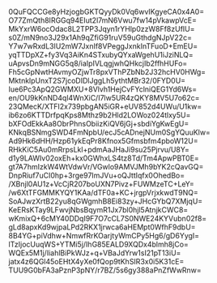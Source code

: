0QuFQCCGe8yHzjogbGKTQyyDk0Vq6wvIKgyeCA0x4A0=
O77ZmQth8IRGGq94EIut2l7mN6Vwu7fw14pVkawpVcE=
MkYxrW6ocOdac8L2TPP3Jqyn1rYHlp0zzW8Ff8zUfIU=
s0Z/mN9no3J29x1Ah9qZfiG91ruV59uGthdgNJpV22c=
Y7w7wRxdL3lU2mW7JxnIf8VPeggJxnkInTFuoD+EmEU=
yqTTDpXZ+fy3Vq3AiKn4STxubyQYxaWgehU1iJziNLQ=
uApvsDn9mNGG5q8/iaIpIVLqgjwhQHkcjIb2ffhHUFo=
Fh5cGpNwtHAvmyOZjwTr8pxVThPZbNb2J32hcHV0HWg=
MktnklpUnxT2S7jcoDIDlJggLh5ythtMBr32/0FYD0U=
Iue6Pc3ApQ2GWMXU+8Vlvh1HejCvFYclniQEG1Yd6Ws=
en/OU9kKnND4ql4WnXiC/I7lw5UR4zQKY8MV5U7o62c=
23QMecK/XTFI2x739pbgAN5iGR+eUV852d4UWu/U1kw=
ib6zo6KTTDrfpqKps8Mthz9b2Hld2LOWoz024tlxy5U=
bXFOdEkkAa8ObrPhnsObiizKiQV6jGj+sbdiYgKwEgU=
KNkqBSNmgSWD4FmNpbU/ecJ5cADnejNUm0SgYQuuKlw=
Ad9Hk6dHH/Hzp61ykEqPr8Kfnox5Gfmsbfm4pboW12U=
RHkKiC5Au0mRrpsLkl+pdmAaJHaJi9su25Pjrvu/U8Y=
d1y9LAWIv02oxEh+kx0GWhxLS4tz8Td/Tm4ApwPBT0E=
gt7A7hmIzkW4WtVdwVr/VGwlo9AMVJMh9bYK2cQavGQ=
DnpRiuf7uCI0hp+3rge97ImJVu+oQJttIqfx0OhedBo=
/XBnjl0AU1z+VcCjR207boUXN7Pivz+FUWMzeTC+LeY=
/w6XtTFGMMKYQY1KAa/dTF0a+KC+jrgpVrjxkwdT9NQ=
SoAJwzXrtB22yu8qGWgmhB8Ei83zy+JHcGYbQ7XMjqU=
KeERsKTay9LFwvjNbsBqymR1Jx7bl0hjl5AtnjkCWC8=
wKmixQ+6cMY40DDqI9F7O7cCL7S0NWE24KYVubn02f8=
gLd8apxKd9wjpaLPd2RKX1jrwca6aHEMpt0WfhF9dbU=
8B4YG+piVdhw+NmwfRrKOarjtyWmCPy5Hg6/gD6YygI=
lTzIjocUuqWS+YTMi5j/IhG85EALD9XQDx4blmh8jCo=
WQEx5M1j/IiahlBiPkWJz+q+VBaJdYrw1sI21pT13iU=
jatx4z6QGl45oEHtX4yXe0fQop9tKhSIR3x0i5K31cE=
TUU9G0bFA3aPznP3pNY/r7BZ/5s6gy388aPnZfWwRnw=
